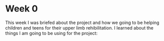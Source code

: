 # Week 0

This week I was briefed about the project and how we  going to be helping children and teens for their upper limb rehibilitation.
I learned about the things I am going to be using for the project:

<!--stackedit_data:
eyJoaXN0b3J5IjpbMTYyMTA4ODE2OSwxMDE2OTUxMzYyLC0zMz
I0NTUzNjNdfQ==
-->